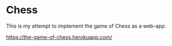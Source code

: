 # Chess

This is my attempt to implement the game of Chess as a web-app.

https://the-game-of-chess.herokuapp.com/